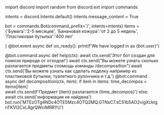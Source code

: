 import discord
import random
from discord.ext import commands

intents = discord.Intents.default()
intents.message_content = True

bot = commands.Bot(command_prefix='/', intents=intents)
items = {'Бумага':'2-5 месяцев',
         'Банановая кожура':'от 2 до 5 недель',
         'Пластиковая бутылка':'400 лет'

}
@bot.event
async def on_ready():
    print(f'We have logged in as {bot.user}')

@bot.command
async def help(ctx):
    await ctx.send('Этот бот создан для помози природе от отходов!')
    await ctx.send("Вы можете узнать сколько разлагается предметы спомощь команды /decomposition")
    await ctx.send('Вы можете узнать как сделать поделку например из пластиковой бутылки, туалетного рулончика и т.д.')
@bot.command
async def decomposition(ctx, item):
    if item in items:
        time_decompos = items[item]    
        await ctx.send(f'Предмет {item} разлагается {time_decompos}')
    else:
        await ctx.send('информация не найдена')
bot.run('MTEzOTg4NDc4OTE5Mzc4OTQ2MQ.GTNsC7.sC51b5AO2vigXcktgnTKVl2CxL8grQWciMRRYU')
